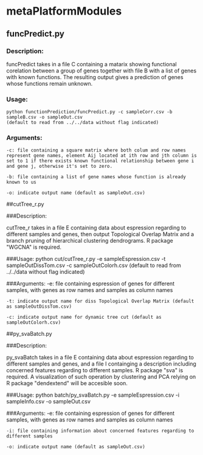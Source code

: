 # metaPlatformModules

## funcPredict.py

### Description:

funcPredict takes in a file C containing a matarix showing functional corelation between a group of genes together with file B with a list of genes with known functions. The resulting output gives a prediction of genes whose functions remain unknown.  

### Usage:
	python functionPrediction/funcPredict.py -c sampleCorr.csv -b sampleB.csv -o sampleOut.csv 
	(default to read from ../../data without flag indicated)

### Arguments: 
	-c: file containing a square matrix where both colum and row names represent gene names, element Aij located at ith row and jth column is set to 1 if there exists known functional relationship between gene i and gene j, otherwise it's set to zero.

	-b: file containing a list of gene names whose function is already known to us

	-o: indicate output name (default as sampleOut.csv)	




##cutTree_r.py

###Description:

cutTree_r takes in a file E containing data about espression regarding to different samples and genes, then output Topological Overlap Matrix and a branch pruning of hierarchical clustering dendrograms. R package "WGCNA" is required.

###Usage: 
	python cut/cutTree_r.py -e sampleEspression.csv -t sampleOutDissTom.csv -c sampleOutColorh.csv
	(default to read from ../../data without flag indicated)

###Arguments:
	-e: file containing espression of genes for different samples, with genes as row names and samples as column names 
	
	-t: indicate output name for diss Topological Overlap Matrix (default as sampleOutDissTom.csv)
	
	-c: indicate output name for dynamic tree cut (default as sampleOutColorh.csv)


##py_svaBatch.py

###Description:

py_svaBatch takes in a file E containing data about espression regarding to different samples and genes, and a file I containging a description including concerned features regarding to different samples. R package "sva" is required. A visualization of such operation by clustering and PCA relying on R package "dendextend" will be accesible soon.

###Usage:
	python batch/py_svaBatch.py -e sampleEspression.csv -i sampleInfo.csv -o sampleOut.csv 

###Arguments:
	-e: file containing espression of genes for different samples, with genes as row names and samples as column names

	-i: file containing information about concerned features regarding to different samples

	-o: indicate output name (default as sampleOut.csv)
